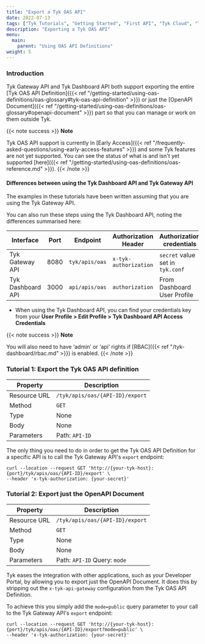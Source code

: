 ```yaml
---
title: "Export a Tyk OAS API"
date: 2022-07-13
tags: ["Tyk Tutorials", "Getting Started", "First API", "Tyk Cloud", "Tyk Self-Managed", "Tyk Open Source", "Export an OAS API"]
description: "Exporting a Tyk OAS API"
menu:
  main:
    parent: "Using OAS API Definitions"
weight: 5
---
```


### Introduction

Tyk Gateway API and Tyk Dashboard API both support exporting the entire [Tyk OAS API Definition]({{< ref "/getting-started/using-oas-definitions/oas-glossary#tyk-oas-api-definition" >}}) or just the [OpenAPI Document]({{< ref "/getting-started/using-oas-definitions/oas-glossary#openapi-document" >}}) part so that you can manage or work on them outside Tyk.

{{< note success >}}
**Note**  

Tyk OAS API support is currently in [Early Access]({{< ref "/frequently-asked-questions/using-early-access-features" >}}) and some Tyk features are not yet supported. You can see the status of what is and isn't yet supported [here]({{< ref "/getting-started/using-oas-definitions/oas-reference.md" >}}).
{{< /note >}}

#### Differences between using the Tyk Dashboard API and Tyk Gateway API

The examples in these tutorials have been written assuming that you are using the Tyk Gateway API.

You can also run these steps using the Tyk Dashboard API, noting the differences summarised here:

| Interface             | Port     | Endpoint        | Authorization Header  | Authorization credentials        |
|-----------------------|----------|-----------------|-----------------------|----------------------------------|
| Tyk Gateway API       | 8080     | `tyk/apis/oas`  | `x-tyk-authorization` | `secret` value set in `tyk.conf` |
| Tyk Dashboard API     | 3000     | `api/apis/oas`  | `authorization`       | From Dashboard User Profile      |

* When using the Tyk Dashboard API, you can find your credentials key from your **User Profile > Edit Profile > Tyk Dashboard API Access Credentials**

{{< note success >}}
**Note**  

You will also need to have ‘admin’ or ‘api’ rights if [RBAC]({{< ref "/tyk-dashboard/rbac.md" >}}) is enabled.
{{< /note >}}

### Tutorial 1: Export the Tyk OAS API definition

| Property     | Description                     |
|--------------|---------------------------------|
| Resource URL | `/tyk/apis/oas/{API-ID}/export` |
| Method       | `GET`                           |
| Type         | None                            |
| Body         | None                            |
| Parameters   | Path: `API-ID`                  |

The only thing you need to do in order to get the Tyk OAS API Definition for a specific API is to call the Tyk Gateway API's `export` endpoint:

```
curl --location --request GET 'http://{your-tyk-host}:{port}/tyk/apis/oas/{API-ID}/export' \
--header 'x-tyk-authorization: {your-secret}'
```

### Tutorial 2: Export just the OpenAPI Document

| Property     | Description                              |
|--------------|------------------------------------------|
| Resource URL | `/tyk/apis/oas/{API-ID}/export`          |
| Method       | `GET`                                    |
| Type         | None                                     |
| Body         | None                                     |
| Parameters   | Path: `API-ID` Query: `mode`             |

Tyk eases the integration with other applications, such as your Developer Portal, by allowing you to export just the OpenAPI Document. It does this by stripping out the `x-tyk-api-gateway` configuration from the Tyk OAS API Definition.

To achieve this you simply add the `mode=public` query parameter to your call to the Tyk Gateway API's `export` endpoint:

```
curl --location --request GET 'http://{your-tyk-host}:{port}/tyk/apis/oas/{API-ID}/export?mode=public' \
--header 'x-tyk-authorization: {your-secret}'
```

